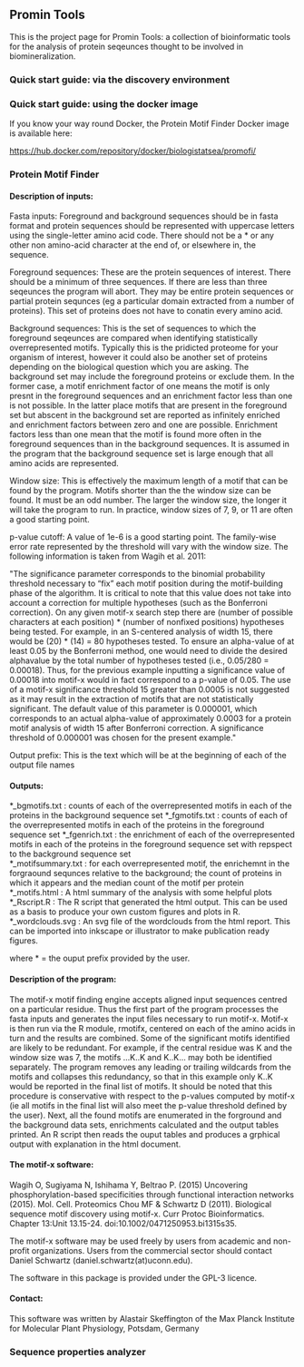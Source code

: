 ## Promin Tools

This is the project page for Promin Tools: a collection of bioinformatic tools for the analysis of protein seqeunces thought to be involved in biomineralization. 

### Quick start guide: via the discovery environment




### Quick start guide: using the docker image

If you know your way round Docker, the Protein Motif Finder Docker image is available here:

https://hub.docker.com/repository/docker/biologistatsea/promofi/

### Protein Motif Finder

#### Description of inputs:

Fasta inputs: Foreground and background sequences should be in fasta format and protein sequences should be represented with uppercase letters using the single-letter amino acid code. There should not be a * or any other non amino-acid character at the end of, or elsewhere in, the sequence. 

Foreground sequences: These are the protein sequences of interest. There should be a minimum of three sequences. If there are less than three seqeunces the program will abort. They may be entire protein sequences or partial protein sequnces (eg a particular domain extracted from a number of proteins). This set of proteins does not have to conatin every amino acid. 

Background sequences: This is the set of sequences to which the foreground seqeunces are compared when identifying statistically overrepresented motifs. Typically this is the pridicted proteome for your organism of interest, however it could also be another set of proteins depending on the biological question which you are asking. The background set may include the foreground proteins or exclude them. In the former case, a motif enrichment factor of one means the motif is only presnt in the foreground sequences and an enrichment factor less than one is not possible. In the latter place motifs that are present in the foreground set but abscent in the background set are reported as infinitely enriched and enrichment factors between zero and one are possible. Enrichment factors less than one mean that the motif is found more often in the foreground sequences than in the background sequences. It is assumed in the program that the background sequence set is large enough that all amino acids are represented.

Window size: This is effectively the maximum length of a motif that can be found by the program. Motifs shorter than the the window size can be found. It must be an odd number. The larger the window size, the longer it will take the program to run. In practice, window sizes of 7, 9, or 11 are often a good starting point. 

p-value cutoff: A value of 1e-6 is a good starting point. The family-wise error rate represented by the threshold will vary with the window size. The following information is taken from  Wagih et al. 2011:

"The significance parameter corresponds to the binomial probability threshold necessary to “fix” each motif position during the motif-building phase of the algorithm. It is critical to note that this value does not take into account a correction for multiple hypotheses (such as the Bonferroni correction). On any given motif-x search step there are (number of possible characters at each position) * (number of nonfixed positions) hypotheses being tested. For example, in an S-centered analysis of width 15, there would be (20) * (14) = 80 hypotheses tested. To ensure an alpha-value of at least 0.05 by the Bonferroni method, one would need to divide the desired alphavalue by the total number of hypotheses tested (i.e., 0.05/280 = 0.00018). Thus, for the previous example inputting a significance value of 0.00018 into motif-x would in fact correspond to a p-value of 0.05. The use of a motif-x significance threshold 15 greater than 0.0005 is not suggested as it may result in the extraction of motifs that are not statistically significant. The default value of this parameter is 0.000001, which corresponds to an actual alpha-value of approximately 0.0003 for a protein motif analysis of width 15 after Bonferroni correction. A significance threshold of 0.000001 was chosen for the present example."

Output prefix: This is the text which will be at the beginning of each of the output file names 

#### Outputs:

*_bgmotifs.txt : counts of each of the overrepresented motifs in each of the proteins in the background sequence set
*_fgmotifs.txt : counts of each of the overrepresented motifs in each of the proteins in the foreground sequence set
*_fgenrich.txt : the enrichment of each of the overrepresented motifs in each of the proteins in the foreground sequence set with repspect to the background sequence set  
*_motifsummary.txt : for each overrepresented motif, the enrichemnt in the forgraound sequnces relative to the background; the count of proteins in which it appears and the median count of the motif per  protein  
*_motifs.html : A html summary of the analysis with some helpful plots  
*_Rscript.R : The R script that generated the html output. This can be used as a basis to produce your own custom figures and plots in R.  
*_wordclouds.svg : An svg file of the wordclouds from the html report. This can be imported into inkscape or illustrator to make publication ready figures.  

where * = the ouput prefix provided by the user.

#### Description of the program:

The motif-x motif finding engine accepts aligned input sequences centred on a particular residue. Thus the first part of the program processes the fasta inputs and generates the input files necessary to run motif-x. Motif-x is then run via the R module, rmotifx, centered on each of the amino acids in turn and the results are combined. Some of the significant motifs identified are likely to be redundant. For example, if the central residue was K and the window size was 7, the motifs ...K..K and K..K... may both be identified separately. The program removes any leading or trailing wildcards from the motifs and collapses this redundancy, so that in this example only K..K would be reported in the final list of motifs. It should be noted that this procedure is conservative with respect to the p-values computed by motif-x (ie all motifs in the final list will also meet the p-value threshold defined by the user). Next, all the found motifs are enumerated in the forground and the background data sets, enrichments calculated and the output tables printed. An R script then reads the ouput tables and produces a grphical output with explanation in the html document.


#### The motif-x software:

Wagih O, Sugiyama N, Ishihama Y, Beltrao P. (2015) Uncovering phosphorylation-based specificities through functional interaction networks (2015). Mol. Cell. Proteomics 
Chou MF & Schwartz D (2011). Biological sequence motif discovery using motif-x. Curr Protoc Bioinformatics. Chapter 13:Unit 13.15-24. doi:10.1002/0471250953.bi1315s35. 

The motif-x software may be used freely by users from academic and non-profit organizations. Users from the commercial sector should contact Daniel Schwartz (daniel.schwartz(at)uconn.edu).

The software in this package is provided under the GPL-3 licence.

#### Contact: 
This software was written by Alastair Skeffington of the Max Planck Institute for Molecular Plant Physiology, Potsdam, Germany

### Sequence properties analyzer
